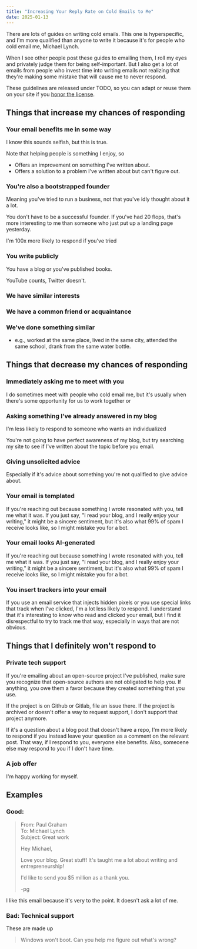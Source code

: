```yaml
---
title: "Increasing Your Reply Rate on Cold Emails to Me"
date: 2025-01-13
---
```


There are lots of guides on writing cold emails. This one is hyperspecific, and I'm more qualified than anyone to write it because it's for people who cold email me, Michael Lynch.

When I see other people post these guides to emailing them, I roll my eyes and privately judge them for being self-important. But I also get a lot of emails from people who invest time into writing emails not realizing that they're making some mistake that will cause me to never respond.

These guidelines are released under TODO, so you can adapt or reuse them on your site if you [honor the license](/how-to-republish-adapt/).

## Things that increase my chances of responding

### Your email benefits me in some way

I know this sounds selfish, but this is true.

Note that helping people is something I enjoy, so

- Offers an improvement on something I've written about.
- Offers a solution to a problem I've written about but can't figure out.

### You're also a bootstrapped founder

Meaning you've tried to run a business, not that you've idly thought about it a lot.

You don't have to be a successful founder. If you've had 20 flops, that's more interesting to me than someone who just put up a landing page yesterday.

I'm 100x more likely to respond if you've tried

### You write publicly

You have a blog or you've published books.

YouTube counts, Twitter doesn't.

### We have similar interests

### We have a common friend or acquaintance

### We've done something similar

- e.g., worked at the same place, lived in the same city, attended the same school, drank from the same water bottle.

## Things that decrease my chances of responding

### Immediately asking me to meet with you

I do sometimes meet with people who cold email me, but it's usually when there's some opportunity for us to work together or

### Asking something I've already answered in my blog

I'm less likely to respond to someone who wants an individualized

You're not going to have perfect awareness of my blog, but try searching my site to see if I've written about the topic before you email.

### Giving unsolicited advice

Especially if it's advice about something you're not qualified to give advice about.

### Your email is templated

If you're reaching out because something I wrote resonated with you, tell me what it was. If you just say, "I read your blog, and I really enjoy your writing," it might be a sincere sentiment, but it's also what 99% of spam I receive looks like, so I might mistake you for a bot.

### Your email looks AI-generated

If you're reaching out because something I wrote resonated with you, tell me what it was. If you just say, "I read your blog, and I really enjoy your writing," it might be a sincere sentiment, but it's also what 99% of spam I receive looks like, so I might mistake you for a bot.

### You insert trackers into your email

If you use an email service that injects hidden pixels or you use special links that track when I've clicked, I'm a lot less likely to respond. I understand that it's interesting to know who read and clicked your email, but I find it disrespectful to try to track me that way, especially in ways that are not obvious.

## Things that I definitely won't respond to

### Private tech support

If you're emailing about an open-source project I've published, make sure you recognize that open-source authors are not obligated to help you. If anything, you owe them a favor because they created something that you use.

If the project is on Github or Gitlab, file an issue there. If the project is archived or doesn't offer a way to request support, I don't support that project anymore.

If it's a question about a blog post that doesn't have a repo, I'm more likely to respond if you instead leave your question as a comment on the relevant post. That way, if I respond to you, everyone else benefits. Also, someoene else may respond to you if I don't have time.

### A job offer

I'm happy working for myself.

## Examples

### Good:

> From: Paul Graham<br>
> To: Michael Lynch<br>
> Subject: Great work
>
> Hey Michael,
>
> Love your blog. Great stuff! It's taught me a lot about writing and entrepreneurship!
>
> I'd like to send you $5 million as a thank you.
>
> -pg

I like this email because it's very to the point. It doesn't ask a lot of me.

### Bad: Technical support

These are made up

> Windows won't boot. Can you help me figure out what's wrong?
